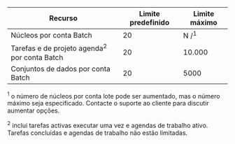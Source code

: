 **Recurso**|**Limite predefinido**|**Limite máximo**
---|---|---
Núcleos por conta Batch|20|N /<sup>1</sup>
Tarefas e de projeto agenda<sup>2</sup> por conta Batch|20|10.000
Conjuntos de dados por conta Batch|20|5000

<sup>1</sup> o número de núcleos por conta lote pode ser aumentado, mas o número máximo seja especificado. Contacte o suporte ao cliente para discutir aumentar opções.

<sup>2</sup> inclui tarefas activas executar uma vez e agendas de trabalho ativo. Tarefas concluídas e agendas de trabalho não estão limitadas.
